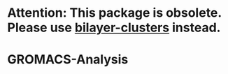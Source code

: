 # Attention: This package is obsolete. Please use [bilayer-clusters](https://github.com/tristanang/bilayer-clusters) instead.

# GROMACS-Analysis
